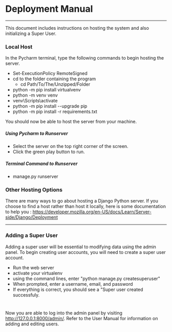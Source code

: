 # Deployment Manual
----
This document includes instructions on hosting the system and also initializing a Super User.
### Local Host
In the Pycharm terminal, type the following commands to begin hosting the server.
 - Set-ExecutionPolicy RemoteSigned
 - cd to the folder containing the program
   - cd Path/To/The/Unzipped/Folder
 - python -m pip install virtualvenv
 - python -m venv venv
 - venv\Scripts\activate
 - python -m pip install --upgrade pip
 - python -m pip install -r requirements.txt

You should now be able to host the server from your machine.
##### Using Pycharm to Runserver
 - Select the server on the top right corner of the screen.
 - Click the green play button to run.
##### Terminal Command to Runserver
- manage.py runserver

### Other Hosting Options
There are many ways to go about hosting a Django Python server. If you choose to find a host rather than host it locally, here is some documentation to help you : https://developer.mozilla.org/en-US/docs/Learn/Server-side/Django/Deployment

---
### Adding a Super User
Adding a super user will be essential to modifying data using the admin panel. To begin creating user accounts, you will need to create a super user account. 
- Run the web server
- activate your virtualenv
- using the command lines, enter "python manage.py createsuperuser"
- When prompted, enter a username, email, and password
- If everything is correct, you should see a "Super user created successfuly.
#
Now you are able to log into the admin panel by visiting http://127.0.0.1:8000/admin/. Refer to the User Manual for information on adding and editing users.